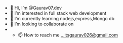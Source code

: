 - 👋 Hi, I’m @Gaurav07.dev
- 👀 I’m interested in full stack web development
- 🌱 I’m currently learning nodejs,express,Mongo db 
- 💞️ I’m looking to collaborate on 
- - 📫 How to reach me ...itsgaurav026@gmail.com

<!---
Gaurav07-droid/Gaurav07-droid is a ✨ special ✨ repository because its `README.md` (this file) appears on your GitHub profile.
You can click the Preview link to take a look at your changes.
--->
